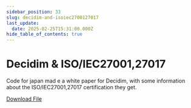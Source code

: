 ```yaml
---
sidebar_position: 33
slug: decidim-and-isoiec2700127017
last_update:
  date: 2025-02-25T15:31:00.000Z
hide_table_of_contents: true
---
```


# Decidim & ISO/IEC27001,27017


Code for japan mad e a white paper for Decidim, with some information about the ISO/IEC27001,27017 certification they get.


<a href="/storage/1740506506377.pdf" target="_blank">Download File</a>



      